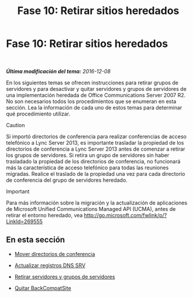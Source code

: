 ﻿---
title: 'Fase 10: Retirar sitios heredados'
TOCTitle: 'Fase 10: Retirar sitios heredados'
ms:assetid: d591a310-3b5c-4092-b19e-0349616e40df
ms:mtpsurl: https://technet.microsoft.com/es-es/library/JJ205300(v=OCS.15)
ms:contentKeyID: 48276810
ms.date: 01/07/2017
mtps_version: v=OCS.15
ms.translationtype: HT
---

# Fase 10: Retirar sitios heredados

 

_**Última modificación del tema:** 2016-12-08_

En los siguientes temas se ofrecen instrucciones para retirar grupos de servidores y para desactivar y quitar servidores y grupos de servidores de una implementación heredada de Office Communications Server 2007 R2. No son necesarios todos los procedimientos que se enumeran en esta sección. Lea la información de cada uno de estos temas para determinar qué procedimiento utilizar.

> [!CAUTION]  
> Si importó directorios de conferencia para realizar conferencias de acceso telefónico a Lync Server 2013, es importante trasladar la propiedad de los directorios de conferencia a Lync Server 2013 antes de comenzar a retirar los grupos de servidores. Si retira un grupo de servidores sin haber trasladado la propiedad de los directorios de conferencia, no funcionará más la característica de acceso telefónico para todas las reuniones migradas. Realice el traslado de la propiedad una vez para cada directorio de conferencia del grupo de servidores heredado.



> [!IMPORTANT]  
> Para más información sobre la migración y la actualización de aplicaciones de Microsoft Unified Communications Managed API (UCMA), antes de retirar el entorno heredado, vea <a href="http://go.microsoft.com/fwlink/p/?linkid=269555">http://go.microsoft.com/fwlink/p/?LinkId=269555</a>



## En esta sección

  - [Mover directorios de conferencia](move-conference-directories.md)

  - [Actualizar registros DNS SRV](update-dns-srv-records_1.md)

  - [Retirar servidores y grupos de servidores](decommissioning-servers-and-pools.md)

  - [Quitar BackCompatSite](remove-backcompatsite.md)

